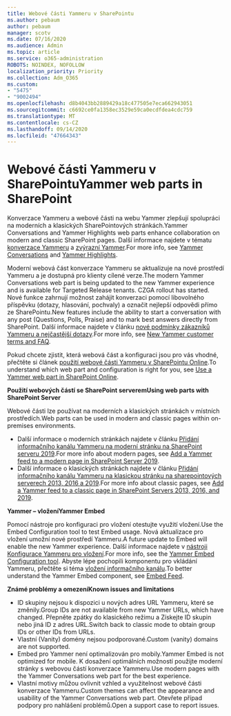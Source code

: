 ```yaml
---
title: Webové části Yammeru v SharePointu
ms.author: pebaum
author: pebaum
manager: scotv
ms.date: 07/16/2020
ms.audience: Admin
ms.topic: article
ms.service: o365-administration
ROBOTS: NOINDEX, NOFOLLOW
localization_priority: Priority
ms.collection: Adm_O365
ms.custom:
- "5475"
- "9002494"
ms.openlocfilehash: d8b4043bb2889429a18c477505e7eca662943051
ms.sourcegitcommit: c6692ce0fa1358ec3529e59ca0ecdfdea4cdc759
ms.translationtype: MT
ms.contentlocale: cs-CZ
ms.lasthandoff: 09/14/2020
ms.locfileid: "47664343"
---
```

# <a name="yammer-web-parts-in-sharepoint"></a><span data-ttu-id="10c14-102">Webové části Yammeru v SharePointu</span><span class="sxs-lookup"><span data-stu-id="10c14-102">Yammer web parts in SharePoint</span></span>

<span data-ttu-id="10c14-103">Konverzace Yammeru a webové části na webu Yammer zlepšují spolupráci na moderních a klasických SharePointových stránkách.</span><span class="sxs-lookup"><span data-stu-id="10c14-103">Yammer Conversations and Yammer Highlights web parts enhance collaboration on modern and classic SharePoint pages.</span></span> <span data-ttu-id="10c14-104">Další informace najdete v tématu [konverzace Yammeru](https://support.microsoft.com/office/use-a-yammer-web-part-in-sharepoint-online-a53cfa0c-3d09-42c8-a286-1038a81c59da#conversations)  a  [zvýrazní Yammer](https://support.microsoft.com/office/use-a-yammer-web-part-in-sharepoint-online-a53cfa0c-3d09-42c8-a286-1038a81c59da#highlights).</span><span class="sxs-lookup"><span data-stu-id="10c14-104">For more info, see [Yammer Conversations](https://support.microsoft.com/office/use-a-yammer-web-part-in-sharepoint-online-a53cfa0c-3d09-42c8-a286-1038a81c59da#conversations)  and  [Yammer Highlights](https://support.microsoft.com/office/use-a-yammer-web-part-in-sharepoint-online-a53cfa0c-3d09-42c8-a286-1038a81c59da#highlights).</span></span>    

<span data-ttu-id="10c14-105">Moderní webová část konverzace Yammeru se aktualizuje na nové prostředí Yammeru a je dostupná pro klienty cílené verze.</span><span class="sxs-lookup"><span data-stu-id="10c14-105">The modern Yammer Conversations web part is being updated to the new Yammer experience and is available for Targeted Release tenants.</span></span> <span data-ttu-id="10c14-106">CZ</span><span class="sxs-lookup"><span data-stu-id="10c14-106">GA rollout has started.</span></span> <span data-ttu-id="10c14-107">Nové funkce zahrnují možnost zahájit konverzaci pomocí libovolného příspěvku (dotazy, hlasování, pochvaly) a označit nejlepší odpovědi přímo ze SharePointu.</span><span class="sxs-lookup"><span data-stu-id="10c14-107">New features include the ability to start a conversation with any post (Questions, Polls, Praise) and to mark best answers directly from SharePoint.</span></span> <span data-ttu-id="10c14-108">Další informace najdete v článku [nové podmínky zákazníků Yammeru a nejčastější dotazy](https://docs.microsoft.com/yammer/get-started-with-yammer/newyammer-faq).</span><span class="sxs-lookup"><span data-stu-id="10c14-108">For more info, see [New Yammer customer terms and FAQ](https://docs.microsoft.com/yammer/get-started-with-yammer/newyammer-faq).</span></span>

 <span data-ttu-id="10c14-109">Pokud chcete zjistit, která webová část a konfiguraci jsou pro vás vhodné, přečtěte si článek [použití webové části Yammeru v SharePointu Online](https://support.microsoft.com/office/use-a-yammer-web-part-in-sharepoint-online-a53cfa0c-3d09-42c8-a286-1038a81c59da).</span><span class="sxs-lookup"><span data-stu-id="10c14-109">To understand which web part and configuration is right for you, see [Use a Yammer web part in SharePoint Online](https://support.microsoft.com/office/use-a-yammer-web-part-in-sharepoint-online-a53cfa0c-3d09-42c8-a286-1038a81c59da).</span></span>  

<span data-ttu-id="10c14-110">**Použití webových částí se SharePoint serverem**</span><span class="sxs-lookup"><span data-stu-id="10c14-110">**Using web parts with SharePoint Server**</span></span>  

<span data-ttu-id="10c14-111">Webové části lze používat na moderních a klasických stránkách v místních prostředích.</span><span class="sxs-lookup"><span data-stu-id="10c14-111">Web parts can be used in modern and classic pages within on-premises environments.</span></span>

- <span data-ttu-id="10c14-112">Další informace o moderních stránkách najdete v článku [Přidání informačního kanálu Yammeru na moderní stránku na SharePoint serveru 2019](https://docs.microsoft.com/yammer/integrate-yammer-with-other-apps/embed-a-feed-into-a-sharepoint-site#add-a-yammer-feed-to-a-modern-page-in-sharepoint-server-2019).</span><span class="sxs-lookup"><span data-stu-id="10c14-112">For more info about modern pages, see [Add a Yammer feed to a modern page in SharePoint Server 2019](https://docs.microsoft.com/yammer/integrate-yammer-with-other-apps/embed-a-feed-into-a-sharepoint-site#add-a-yammer-feed-to-a-modern-page-in-sharepoint-server-2019).</span></span> 
- <span data-ttu-id="10c14-113">Další informace o klasických stránkách najdete v článku [Přidání informačního kanálu Yammeru na klasickou stránku na sharepointových serverech 2013, 2016 a 2019](https://docs.microsoft.com/yammer/integrate-yammer-with-other-apps/embed-a-feed-into-a-sharepoint-site#add-a-yammer-feed-to-a-classic-page-in-sharepoint-servers-2013-2016-and-2019).</span><span class="sxs-lookup"><span data-stu-id="10c14-113">For more info about classic pages, see [Add a Yammer feed to a classic page in SharePoint Servers 2013, 2016, and 2019](https://docs.microsoft.com/yammer/integrate-yammer-with-other-apps/embed-a-feed-into-a-sharepoint-site#add-a-yammer-feed-to-a-classic-page-in-sharepoint-servers-2013-2016-and-2019).</span></span>

<span data-ttu-id="10c14-114">**Yammer – vložení**</span><span class="sxs-lookup"><span data-stu-id="10c14-114">**Yammer Embed**</span></span>  

<span data-ttu-id="10c14-115">Pomocí nástroje pro konfiguraci pro vložení otestujte využití vložení.</span><span class="sxs-lookup"><span data-stu-id="10c14-115">Use the Embed Configuration tool to test Embed usage.</span></span> <span data-ttu-id="10c14-116">Nová aktualizace pro vložení umožní nové prostředí Yammeru.</span><span class="sxs-lookup"><span data-stu-id="10c14-116">A future update to Embed will enable the new Yammer experience.</span></span> <span data-ttu-id="10c14-117">Další informace najdete v [nástroji Konfigurace Yammeru pro vložení](https://aka.ms/YammerEmbedConfigureTool).</span><span class="sxs-lookup"><span data-stu-id="10c14-117">For more info, see the [Yammer Embed Configuration tool](https://aka.ms/YammerEmbedConfigureTool).</span></span> <span data-ttu-id="10c14-118">Abyste lépe pochopili komponentu pro vkládání Yammeru, přečtěte si téma [vložení informačního kanálu](https://aka.ms/YammerDevDocs).</span><span class="sxs-lookup"><span data-stu-id="10c14-118">To better understand the Yammer Embed component, see [Embed Feed](https://aka.ms/YammerDevDocs).</span></span>

<span data-ttu-id="10c14-119">**Známé problémy a omezení**</span><span class="sxs-lookup"><span data-stu-id="10c14-119">**Known issues and limitations**</span></span>

- <span data-ttu-id="10c14-120">ID skupiny nejsou k dispozici u nových adres URL Yammeru, které se změnily.</span><span class="sxs-lookup"><span data-stu-id="10c14-120">Group IDs are not available from new Yammer URLs, which have changed.</span></span> <span data-ttu-id="10c14-121">Přepněte zpátky do klasického režimu a Získejte ID skupin nebo jiná ID z adres URL.</span><span class="sxs-lookup"><span data-stu-id="10c14-121">Switch back to classic mode to obtain group IDs or other IDs from URLs.</span></span>
- <span data-ttu-id="10c14-122">Vlastní (Vanity) domény nejsou podporované.</span><span class="sxs-lookup"><span data-stu-id="10c14-122">Custom (vanity) domains are not supported.</span></span>
- <span data-ttu-id="10c14-123">Embed pro Yammer není optimalizován pro mobily.</span><span class="sxs-lookup"><span data-stu-id="10c14-123">Yammer Embed is not optimized for mobile.</span></span> <span data-ttu-id="10c14-124">K dosažení optimálních možností použijte moderní stránky s webovou částí konverzace Yammeru.</span><span class="sxs-lookup"><span data-stu-id="10c14-124">Use modern pages with the Yammer Conversations web part for the best experience.</span></span>
- <span data-ttu-id="10c14-125">Vlastní motivy můžou ovlivnit vzhled a využitelnost webové části konverzace Yammeru.</span><span class="sxs-lookup"><span data-stu-id="10c14-125">Custom themes can affect the appearance and usability of the Yammer Conversations web part.</span></span> <span data-ttu-id="10c14-126">Otevřete případ podpory pro nahlášení problémů.</span><span class="sxs-lookup"><span data-stu-id="10c14-126">Open a support case to report issues.</span></span>